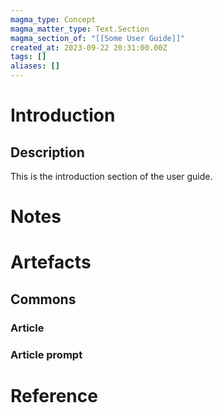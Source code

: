 ```yaml
---
magma_type: Concept
magma_matter_type: Text.Section
magma_section_of: "[[Some User Guide]]"
created_at: 2023-09-22 20:31:00.00Z
tags: []
aliases: []
---
```

# Introduction

## Description

This is the introduction section of the user guide.


# Notes


# Artefacts

## Commons

### Article

### Article prompt



# Reference

